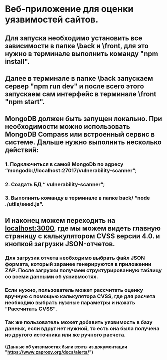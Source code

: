 # Веб-приложение для оценки уязвимостей сайтов.

## Для запуска необходимо установить все зависимости в папке \back и \front, для это нужно в терминале выполнить команду "npm install".

## Далее в терминале в папке \back запускаем сервер "npm run dev" и после всего этого запускаем сам интерфейс в терминале \front "npm start".

## MongoDB должен быть запущен локально. При необходимости можно использовать MongoDB Compass или встроенный сервис в системе. Дальше нужно выполнить несколько действий:
### 1. Подключиться в самой MongoDb по адресу “mongodb://localhost:27017/vulnerability-scanner”;
### 2. Создать БД “ vulnerability-scanner”;
### 3. Выполнить команду в терминале в папке back/ “node ./utils/seed.js”.


## И наконец можем переходить на [localhost:3000](http://localhost:3000), где мы можем видеть главную страницу с калькулятором CVSS версии 4.0. и кнопкой загрузки JSON-отчетов.

### Для загрузик отчета необходимо выбрать файл JSON формата, который заранее генерируются в приложении ZAP. После загрузки получаем структурированную таблицу со всеми данными об уязивмостях.

### Если нужно, пользователь может рассчитать оценку вручную с помощью калькулятора CVSS, где для расчета необходмо выбрать нужные параметры и нажать "Рассчитать CVSS".

### Так же пользователь может добавить уязвимость в базу данных, если вдруг нет нужной, то есть она была получена из другого источника или же ручного расчета.

#### (Данные об уязвимостях были взяты из документации "https://www.zaproxy.org/docs/alerts/")
